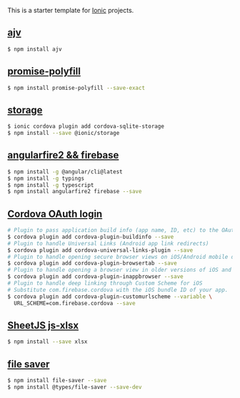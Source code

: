 This is a starter template for [Ionic](http://ionicframework.com/docs/) projects.

## [ajv](https://github.com/epoberezkin/ajv)

```bash
$ npm install ajv
```

## [promise-polyfill](https://github.com/taylorhakes/promise-polyfill)

```bash
$ npm install promise-polyfill --save-exact
```

## [storage](https://ionicframework.com/docs/storage/)

```bash
$ ionic cordova plugin add cordova-sqlite-storage
$ npm install --save @ionic/storage
```

## [angularfire2 && firebase](https://github.com/angular/angularfire2/blob/master/docs/1-install-and-setup.md)

```bash
$ npm install -g @angular/cli@latest
$ npm install -g typings
$ npm install -g typescript
$ npm install angularfire2 firebase --save
```

## [Cordova OAuth login](https://firebase.google.com/docs/auth/web/cordova)

```bash
# Plugin to pass application build info (app name, ID, etc) to the OAuth widget.
$ cordova plugin add cordova-plugin-buildinfo --save
# Plugin to handle Universal Links (Android app link redirects)
$ cordova plugin add cordova-universal-links-plugin --save
# Plugin to handle opening secure browser views on iOS/Android mobile devices
$ cordova plugin add cordova-plugin-browsertab --save
# Plugin to handle opening a browser view in older versions of iOS and Android
$ cordova plugin add cordova-plugin-inappbrowser --save
# Plugin to handle deep linking through Custom Scheme for iOS
# Substitute com.firebase.cordova with the iOS bundle ID of your app.
$ cordova plugin add cordova-plugin-customurlscheme --variable \
  URL_SCHEME=com.firebase.cordova --save
```

## [SheetJS js-xlsx](https://github.com/SheetJS/js-xlsx)

```bash
$ npm install --save xlsx
```

## [file saver](https://github.com/eligrey/FileSaver.js/)

```bash
$ npm install file-saver --save
$ npm install @types/file-saver --save-dev
```

